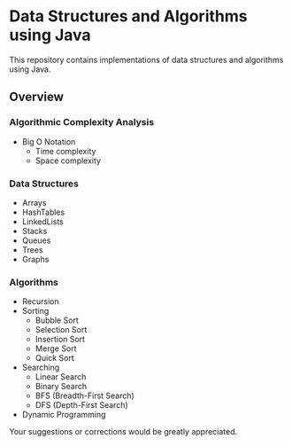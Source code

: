 # Data Structures and Algorithms using Java

This repository contains implementations of data structures and algorithms using Java.

## Overview

### Algorithmic Complexity Analysis

- Big O Notation
  - Time complexity
  - Space complexity

### Data Structures

- Arrays
- HashTables
- LinkedLists
- Stacks
- Queues
- Trees
- Graphs

### Algorithms

- Recursion
- Sorting
  - Bubble Sort
  - Selection Sort
  - Insertion Sort
  - Merge Sort
  - Quick Sort
- Searching
  - Linear Search
  - Binary Search
  - BFS (Breadth-First Search)
  - DFS (Depth-First Search)
- Dynamic Programming

Your suggestions or corrections would be greatly appreciated.
